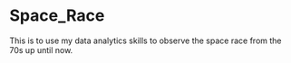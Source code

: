 # Space_Race

This is to use my data analytics skills to observe the space race from the 70s up until now.
